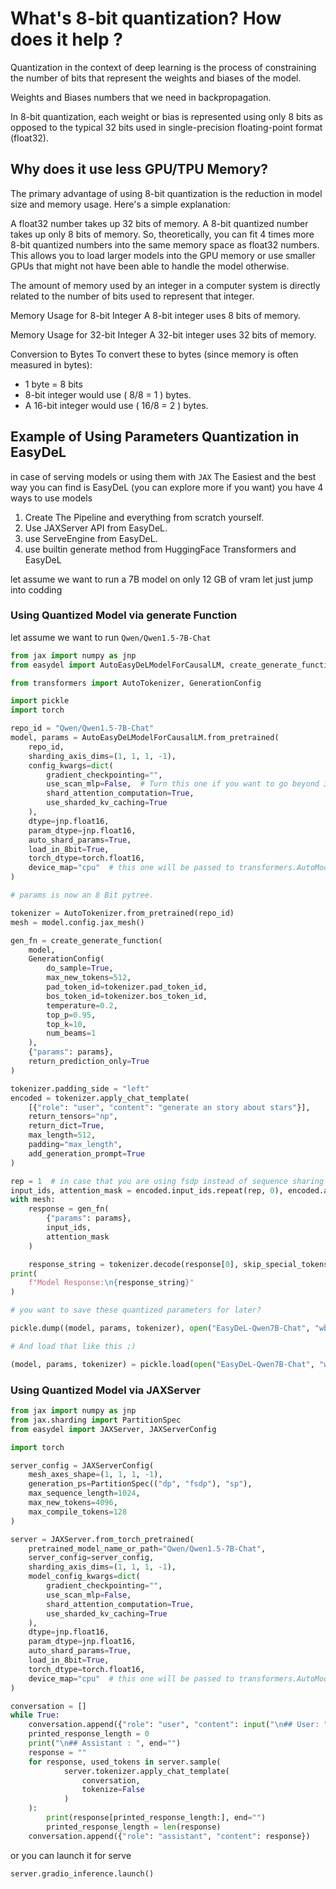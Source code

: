 # What's 8-bit quantization? How does it help ?

Quantization in the context of deep learning is the process of constraining the number of bits that represent the
weights and biases of the model.

Weights and Biases numbers that we need in backpropagation.

In 8-bit quantization, each weight or bias is represented using only 8 bits as opposed to the typical 32 bits used in
single-precision floating-point format (float32).

## Why does it use less GPU/TPU Memory?

The primary advantage of using 8-bit quantization is the reduction in model size and memory usage. Here's a simple
explanation:

A float32 number takes up 32 bits of memory.
A 8-bit quantized number takes up only 8 bits of memory.
So, theoretically, you can fit 4 times more 8-bit quantized numbers into the same memory space as float32 numbers. This
allows you to load larger models into the GPU memory or use smaller GPUs that might not have been able to handle the
model otherwise.

The amount of memory used by an integer in a computer system is directly related to the number of bits used to represent
that integer.

Memory Usage for 8-bit Integer
A 8-bit integer uses 8 bits of memory.

Memory Usage for 32-bit Integer
A 32-bit integer uses 32 bits of memory.

Conversion to Bytes
To convert these to bytes (since memory is often measured in bytes):

- 1 byte = 8 bits
- 8-bit integer would use ( 8/8 = 1 ) bytes.
- A 16-bit integer would use ( 16/8 = 2 ) bytes.

## Example of Using Parameters Quantization in EasyDeL

in case of serving models or using them with `JAX` The Easiest and the best way you can find
is EasyDeL (you can explore more if you want) you have 4 ways to use models

1. Create The Pipeline and everything from scratch yourself.
2. Use JAXServer API from EasyDeL.
3. use ServeEngine from EasyDeL.
4. use builtin generate method from HuggingFace Transformers and EasyDeL

let assume we want to run a 7B model on only 12 GB of vram let just jump into codding

### Using Quantized Model via generate Function

let assume we want to run `Qwen/Qwen1.5-7B-Chat`

```python
from jax import numpy as jnp
from easydel import AutoEasyDeLModelForCausalLM, create_generate_function

from transformers import AutoTokenizer, GenerationConfig

import pickle
import torch

repo_id = "Qwen/Qwen1.5-7B-Chat"
model, params = AutoEasyDeLModelForCausalLM.from_pretrained(
    repo_id,
    sharding_axis_dims=(1, 1, 1, -1),
    config_kwargs=dict(
        gradient_checkpointing="",
        use_scan_mlp=False,  # Turn this one if you want to go beyond 32K sequence length.
        shard_attention_computation=True,
        use_sharded_kv_caching=True
    ),
    dtype=jnp.float16,
    param_dtype=jnp.float16,
    auto_shard_params=True,
    load_in_8bit=True,
    torch_dtype=torch.float16,
    device_map="cpu"  # this one will be passed to transformers.AutoModelForCausalLM
)

# params is now an 8 Bit pytree.

tokenizer = AutoTokenizer.from_pretrained(repo_id)
mesh = model.config.jax_mesh()

gen_fn = create_generate_function(
    model,
    GenerationConfig(
        do_sample=True,
        max_new_tokens=512,
        pad_token_id=tokenizer.pad_token_id,
        bos_token_id=tokenizer.bos_token_id,
        temperature=0.2,
        top_p=0.95,
        top_k=10,
        num_beams=1
    ),
    {"params": params},
    return_prediction_only=True
)

tokenizer.padding_side = "left"
encoded = tokenizer.apply_chat_template(
    [{"role": "user", "content": "generate an story about stars"}],
    return_tensors="np",
    return_dict=True,
    max_length=512,
    padding="max_length",
    add_generation_prompt=True
)

rep = 1  # in case that you are using fsdp instead of sequence sharing change this to your fsdp mesh shape 
input_ids, attention_mask = encoded.input_ids.repeat(rep, 0), encoded.attention_mask.repeat(rep, 0)
with mesh:
    response = gen_fn(
        {"params": params},
        input_ids,
        attention_mask
    )

    response_string = tokenizer.decode(response[0], skip_special_tokens=True)
print(
    f"Model Response:\n{response_string}"
)

# you want to save these quantized parameters for later?

pickle.dump((model, params, tokenizer), open("EasyDeL-Qwen7B-Chat", "wb"))

# And load that like this ;)

(model, params, tokenizer) = pickle.load(open("EasyDeL-Qwen7B-Chat", "wb"))

```

### Using Quantized Model via JAXServer

```python
from jax import numpy as jnp
from jax.sharding import PartitionSpec
from easydel import JAXServer, JAXServerConfig

import torch

server_config = JAXServerConfig(
    mesh_axes_shape=(1, 1, 1, -1),
    generation_ps=PartitionSpec(("dp", "fsdp"), "sp"),
    max_sequence_length=1024,
    max_new_tokens=4096,
    max_compile_tokens=128
)

server = JAXServer.from_torch_pretrained(
    pretrained_model_name_or_path="Qwen/Qwen1.5-7B-Chat",
    server_config=server_config,
    sharding_axis_dims=(1, 1, 1, -1),
    model_config_kwargs=dict(
        gradient_checkpointing="",
        use_scan_mlp=False,
        shard_attention_computation=True,
        use_sharded_kv_caching=True
    ),
    dtype=jnp.float16,
    param_dtype=jnp.float16,
    auto_shard_params=True,
    load_in_8bit=True,
    torch_dtype=torch.float16,
    device_map="cpu"  # this one will be passed to transformers.AutoModelForCausalLM
)

conversation = []
while True:
    conversation.append({"role": "user", "content": input("\n## User: ")})
    printed_response_length = 0
    print("\n## Assistant : ", end="")
    response = ""
    for response, used_tokens in server.sample(
            server.tokenizer.apply_chat_template(
                conversation,
                tokenize=False
            )
    ):
        print(response[printed_response_length:], end="")
        printed_response_length = len(response)
    conversation.append({"role": "assistant", "content": response})

```

or you can launch it for serve 
```python
server.gradio_inference.launch()
```